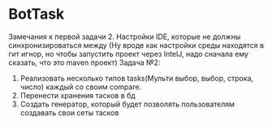 # BotTask
Замечания к первой задачи
2. Настройки IDE, которые не должны синхронизироваться между (Ну вроде как настройки среды находятся в гит игнор, но чтобы запустить проект через IntelJ, надо сначала ему сказать, что это maven проект)
Задача №2:
1) Реализовать несколько типов tasks(Мульти выбор, выбор, строка, число) каждый со своим compare.
2) Перенести хранения тасков в бд
3) Создать генератор, который будет позволять пользователям создавать свои сеты тасков
